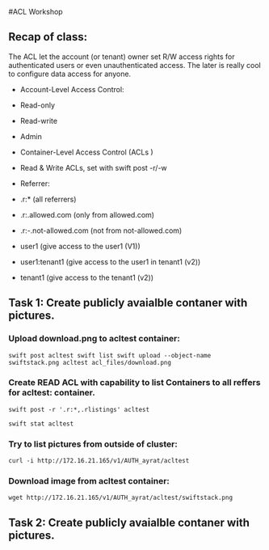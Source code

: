 #ACL Workshop


## Recap of class:

The ACL let the account (or tenant) owner set R/W access rights for authenticated users or even unauthenticated access.
The later is really cool to configure data access for anyone.

* Account-Level Access Control:

 * Read-only
 * Read-write
 * Admin

* Container-Level Access Control (ACLs )

 * Read & Write ACLs, set with swift post -r/-w
 
 * Referrer:

  * .r:* (all referrers)
 
  * .r:.allowed.com (only from allowed.com)

  * .r:-.not-allowed.com (not from not-allowed.com)
  
  * user1 (give access to the user1 (V1))
  
  * user1:tenant1 (give access to the user1 in tenant1 (v2))
  
  * tenant1 (give access to the tenant1 (v2))

## Task 1: Create publicly avaialble contaner with pictures.

### Upload download.png to acltest container:
``
swift post acltest
swift list
swift upload --object-name swiftstack.png acltest acl_files/download.png
``

### Create READ ACL with capability to list Containers to all reffers for acltest: container.

``
swift post -r '.r:*,.rlistings' acltest
``

``
swift stat acltest
``

### Try to list pictures from outside of cluster:
``
curl -i http://172.16.21.165/v1/AUTH_ayrat/acltest
``

### Download image from acltest container:
``wget http://172.16.21.165/v1/AUTH_ayrat/acltest/swiftstack.png``

## Task 2: Create publicly avaialble contaner with pictures.


